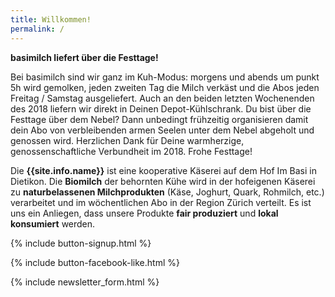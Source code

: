 ```yaml
---
title: Willkommen!
permalink: /
---
```


<div class="alert alert-success" role="alert" data-href="https://basimil.ch/genossenschaft/#abo-bestellen">
  <div style="font-weight:bold;">
   basimilch liefert über die Festtage!
  </div>

Bei basimilch sind wir ganz im Kuh-Modus: morgens und abends um punkt 5h wird gemolken, jeden zweiten Tag  die Milch verkäst und die Abos jeden Freitag / Samstag ausgeliefert. Auch an den beiden letzten Wochenenden des 2018 liefern wir direkt in Deinen Depot-Kühlschrank. 
Du bist über die Festtage über dem Nebel? Dann unbedingt frühzeitig organisieren damit dein Abo von verbleibenden armen Seelen unter dem Nebel abgeholt und genossen wird.
Herzlichen Dank für Deine warmherzige, genossenschaftliche Verbundheit im 2018. Frohe Festtage!
  
   
   
</div>


Die **{{site.info.name}}** ist eine kooperative Käserei auf dem
Hof Im Basi in Dietikon. Die **Biomilch** der behornten Kühe wird in der
hofeigenen Käserei zu **naturbelassenen Milchprodukten** (Käse, Joghurt, Quark,
Rohmilch, etc.) verarbeitet und im wöchentlichen Abo in der Region
Zürich verteilt. Es ist uns ein Anliegen, dass unsere Produkte **fair produziert**
und **lokal konsumiert** werden.

{% include button-signup.html %}

{% include button-facebook-like.html %}

{% include newsletter_form.html %}
